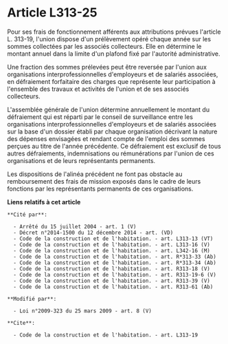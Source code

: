 # Article L313-25

Pour ses frais de fonctionnement afférents aux attributions prévues l'article L. 313-19, l'union dispose d'un prélèvement
opéré chaque année sur les sommes collectées par les associés collecteurs. Elle en détermine le montant annuel dans la limite
d'un plafond fixé par l'autorité administrative. 

Une fraction des sommes prélevées peut être reversée par l'union aux organisations interprofessionnelles d'employeurs et de
salariés associées, en défraiement forfaitaire des charges que représente leur participation à l'ensemble des travaux et
activités de l'union et de ses associés collecteurs.

L'assemblée générale de l'union détermine annuellement le montant du défraiement qui est réparti par le conseil de
surveillance entre les organisations interprofessionnelles d'employeurs et de salariés associées sur la base d'un dossier
établi par chaque organisation décrivant la nature des dépenses envisagées et rendant compte de l'emploi des sommes perçues
au titre de l'année précédente. Ce défraiement est exclusif de tous autres défraiements, indemnisations ou rémunérations par
l'union de ces organisations et de leurs représentants permanents. 

Les dispositions de l'alinéa précédent ne font pas obstacle au remboursement des frais de mission exposés dans le cadre de
leurs fonctions par les représentants permanents de ces organisations.

**Liens relatifs à cet article**

	**Cité par**:

	  - Arrêté du 15 juillet 2004 - art. 1 (V)
	  - Décret n°2014-1500 du 12 décembre 2014 - art. (VD)
	  - Code de la construction et de l'habitation. - art. L313-13 (VT)
	  - Code de la construction et de l'habitation. - art. L313-16 (V)
	  - Code de la construction et de l'habitation. - art. L342-16 (M)
	  - Code de la construction et de l'habitation. - art. R*313-33 (Ab)
	  - Code de la construction et de l'habitation. - art. R*313-34 (Ab)
	  - Code de la construction et de l'habitation. - art. R313-18 (V)
	  - Code de la construction et de l'habitation. - art. R313-19-6 (V)
	  - Code de la construction et de l'habitation. - art. R313-39 (V)
	  - Code de la construction et de l'habitation. - art. R313-61 (Ab)

	**Modifié par**:

	  - Loi n°2009-323 du 25 mars 2009 - art. 8 (V)

	**Cite**:

	  - Code de la construction et de l'habitation. - art. L313-19
